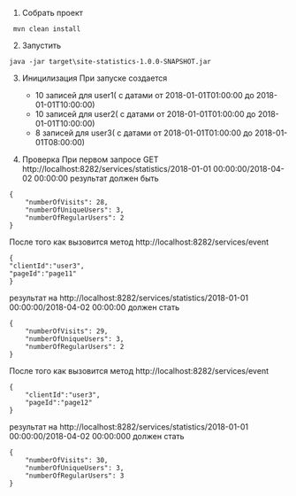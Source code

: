 1. Собрать проект
```
 mvn clean install
```
2. Запустить
```
java -jar target\site-statistics-1.0.0-SNAPSHOT.jar

```
3. Иницилизация
При запуске создается
    * 10 записей для user1( с датами от 2018-01-01T01:00:00 до 2018-01-01T10:00:00)
    * 10 записей для user2( с датами от 2018-01-01T01:00:00 до 2018-01-01T10:00:00)
    * 8 записей для user3( с датами от 2018-01-01T01:00:00 до 2018-01-01T08:00:00)
        
4. Проверка
При первом запросе GET http://localhost:8282/services/statistics/2018-01-01 00:00:00/2018-04-02 00:00:00
результат должен быть
```
{
    "numberOfVisits": 28,
    "numberOfUniqueUsers": 3,
    "numberOfRegularUsers": 2
}
```
После того как вызовится метод http://localhost:8282/services/event
```
{
"clientId":"user3",
"pageId":"page11"
}
```
результат на http://localhost:8282/services/statistics/2018-01-01 00:00:00/2018-04-02 00:00:00 должен стать
```
{
    "numberOfVisits": 29,
    "numberOfUniqueUsers": 3,
    "numberOfRegularUsers": 2
}
```
После того как вызовится метод http://localhost:8282/services/event
```
{
    "clientId":"user3",
    "pageId":"page12"
}
```
результат на http://localhost:8282/services/statistics/2018-01-01 00:00:00/2018-04-02 00:00:000 должен стать
```
{
    "numberOfVisits": 30,
    "numberOfUniqueUsers": 3,
    "numberOfRegularUsers": 3
}
```
